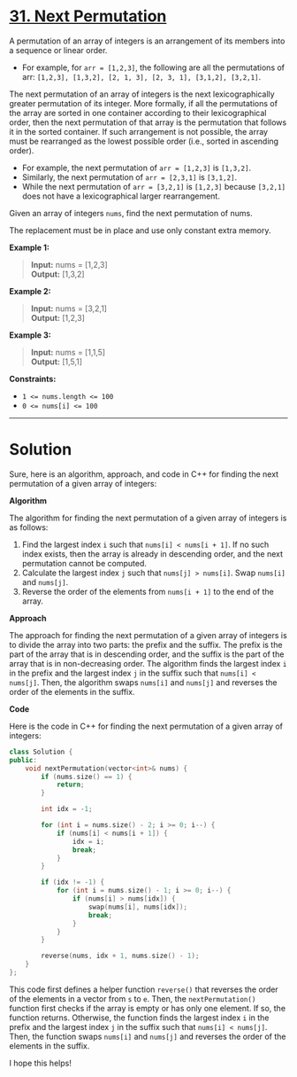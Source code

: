 # [31. Next Permutation](https://leetcode.com/problems/next-permutation/)

A permutation of an array of integers is an arrangement of its members into a sequence or linear order.

- For example, for `arr = [1,2,3]`, the following are all the permutations of arr: `[1,2,3], [1,3,2], [2, 1, 3], [2, 3, 1], [3,1,2], [3,2,1]`.

The next permutation of an array of integers is the next lexicographically greater permutation of its integer. More formally, if all the permutations of the array are sorted in one container according to their lexicographical order, then the next permutation of that array is the permutation that follows it in the sorted container. If such arrangement is not possible, the array must be rearranged as the lowest possible order (i.e., sorted in ascending order).

- For example, the next permutation of `arr = [1,2,3]` is `[1,3,2]`.
- Similarly, the next permutation of `arr = [2,3,1]` is `[3,1,2]`.
- While the next permutation of `arr = [3,2,1]` is `[1,2,3]` because `[3,2,1]` does not have a lexicographical larger rearrangement.

Given an array of integers `nums`, find the next permutation of nums.

The replacement must be in place and use only constant extra memory.

**Example 1:**

>**Input:** nums = [1,2,3]<br>
**Output:** [1,3,2]

**Example 2:**

>**Input:** nums = [3,2,1]<br>
**Output:** [1,2,3]

**Example 3:**

>**Input:** nums = [1,1,5]<br>
**Output:** [1,5,1]
 

**Constraints:**

- `1 <= nums.length <= 100`
- `0 <= nums[i] <= 100`
---
# Solution
Sure, here is an algorithm, approach, and code in C++ for finding the next permutation of a given array of integers:

**Algorithm**

The algorithm for finding the next permutation of a given array of integers is as follows:

1. Find the largest index `i` such that `nums[i] < nums[i + 1]`. If no such index exists, then the array is already in descending order, and the next permutation cannot be computed.
2. Calculate the largest index `j` such that `nums[j] > nums[i]`. Swap `nums[i]` and `nums[j]`.
3. Reverse the order of the elements from `nums[i + 1]` to the end of the array.

**Approach**

The approach for finding the next permutation of a given array of integers is to divide the array into two parts: the prefix and the suffix. The prefix is the part of the array that is in descending order, and the suffix is the part of the array that is in non-decreasing order. The algorithm finds the largest index `i` in the prefix and the largest index `j` in the suffix such that `nums[i] < nums[j]`. Then, the algorithm swaps `nums[i]` and `nums[j]` and reverses the order of the elements in the suffix.

**Code**

Here is the code in C++ for finding the next permutation of a given array of integers:

```c++
class Solution {
public:
    void nextPermutation(vector<int>& nums) {
        if (nums.size() == 1) {
            return;
        }

        int idx = -1;

        for (int i = nums.size() - 2; i >= 0; i--) {
            if (nums[i] < nums[i + 1]) {
                idx = i;
                break;
            }
        }

        if (idx != -1) {
            for (int i = nums.size() - 1; i >= 0; i--) {
                if (nums[i] > nums[idx]) {
                    swap(nums[i], nums[idx]);
                    break;
                }
            }
        }

        reverse(nums, idx + 1, nums.size() - 1);
    }
};
```

This code first defines a helper function `reverse()` that reverses the order of the elements in a vector from `s` to `e`. Then, the `nextPermutation()` function first checks if the array is empty or has only one element. If so, the function returns. Otherwise, the function finds the largest index `i` in the prefix and the largest index `j` in the suffix such that `nums[i] < nums[j]`. Then, the function swaps `nums[i]` and `nums[j]` and reverses the order of the elements in the suffix.

I hope this helps!
